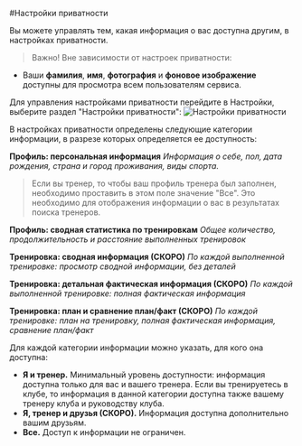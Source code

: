 #Настройки приватности

Вы можете управлять тем, какая информация о вас доступна другим, в настройках приватности. 

> Важно! Вне зависимости от настроек приватности:
* Ваши **фамилия**, **имя**, **фотография** и **фоновое изображение** доступны  для просмотра всем пользователям сервиса.

Для управления настройками приватности перейдите в Настройки, выберите раздел "Настройки приватности": 
![Настройки приватности](http://content.staminity.com/assets/images/_new/settings/user-privacy.png)

В настройках приватности определены следующие категории информации, в разрезе которых определяется ее доступность: 
  
**Профиль: персональная информация** 
_Информация о себе, пол, дата рождения, страна и город проживания, виды спорта._
> Если вы тренер, то чтобы ваш профиль тренера был заполнен, необходимо проставить в этом поле значение "Все". Это необходимо для отображения информации о вас в результатах поиска тренеров. 

**Профиль: сводная статистика по тренировкам**
_Общее количество, продолжительность и расстояние выполненных тренировок_

**Тренировка: сводная информация (СКОРО)**
_По каждой выполненной тренировке: просмотр сводной информации, без деталей_

**Тренировка: детальная фактическая информация (СКОРО)**
_По каждой выполненной тренировке: полная фактическая информация_

**Тренировка: план и сравнение план/факт (СКОРО)**
_По каждой тренировке: план на тренировку, полная фактическая информация, сравнение план/факт_

Для каждой категории информации можно указать, для кого она доступна:
* **Я и тренер.** Минимальный уровень доступности: информация доступна только для вас и вашего тренера. Если вы тренируетесь в клубе, то информация в данной категории доступна также вашему тренеру клуба и руководству клуба.
* **Я, тренер и друзья (СКОРО).** Информация доступна дополнительно вашим друзьям.
* **Все.** Доступ к информации не ограничен. 


